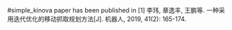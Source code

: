 #simple_kinova
paper has been published in [1] 李玮, 章逸丰, 王鹏等. 一种采用迭代优化的移动抓取规划方法[J]. 机器人, 2019, 41(2): 165-174.
